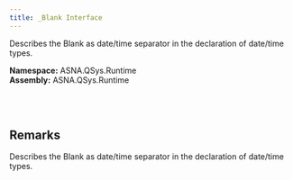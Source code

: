 ```yaml
---
title: _Blank Interface
---
```


Describes the Blank as date/time separator in the declaration of date/time types.

**Namespace:** ASNA.QSys.Runtime <br/>
**Assembly:** ASNA.QSys.Runtime

<br>
<br>

## Remarks

Describes the Blank as date/time separator in the declaration of date/time types.

[//]: # ($$TODO: Complete the Remarks section.)

<br>
<br>

